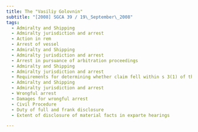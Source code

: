 ```yaml
---
title: The "Vasiliy Golovnin" 
subtitle: "[2008] SGCA 39 / 19\_September\_2008"
tags:
  - Admiralty and Shipping
  - Admiralty jurisdiction and arrest
  - Action in rem
  - Arrest of vessel
  - Admiralty and Shipping
  - Admiralty jurisdiction and arrest
  - Arrest in pursuance of arbitration proceedings
  - Admiralty and Shipping
  - Admiralty jurisdiction and arrest
  - Requirements for determining whether claim fell within s 3(1) of the High Court (Admiralty Jurisdiction) Act (Cap 123, 2001 Rev Ed)
  - Admiralty and Shipping
  - Admiralty jurisdiction and arrest
  - Wrongful arrest
  - Damages for wrongful arrest
  - Civil Procedure
  - Duty of full and frank disclosure
  - Extent of disclosure of material facts in exparte hearings

---
```


